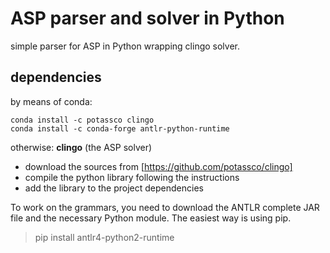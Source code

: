 # ASP parser and solver in Python

simple parser for ASP in Python wrapping clingo solver.

## dependencies

by means of conda:
```
conda install -c potassco clingo
conda install -c conda-forge antlr-python-runtime
``` 

otherwise: 
**clingo** (the ASP solver)
- download the sources from [https://github.com/potassco/clingo]
- compile the python library following the instructions
- add the library to the project dependencies 

To work on the grammars, you need to download the ANTLR complete JAR file and the necessary Python module.
The easiest way is using pip.

> pip install antlr4-python2-runtime


